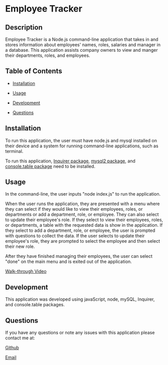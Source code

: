 # Employee Tracker

## Description
Employee Tracker is a Node.js command-line application that takes in and stores information about employees' names, roles, salaries and manager in a database. This application assists company owners to view and manger their departments, roles, and employees.

## Table of Contents

* [Installation](#Installation)

* [Usage](#Usage)

* [Development](#Development)

* [Questions](#Questions)

## Installation
To run this application, the user must have node.js and mysql installed on their device and a system for running command-line applications, such as terminal.

To run this application, [Inquirer package](https://www.npmjs.com/package/inquirer), [mysql2 package](https://www.npmjs.com/package/mysql2), and [console.table package](https://www.npmjs.com/package/console.table) need to be installed.

## Usage
In the command-line, the user inputs "node index.js" to run the application.

When the user runs the application, they are presented with a menu where they can select if they would like to view their employees, roles, or departments or add a department, role, or employee. They can also select to update their employee's role. If they select to view their employees, roles, or departments, a table with the requested data is show in the application. If they select to add a department, role, or employee, the user is prompted with questions to collect the data. If the user selects to update their employee's role, they are prompted to select the employee and then select their new role.

After they have finished managing their employees, the user can select "done" on the main menu and is exited out of the application.

[Walk-through Video](https://drive.google.com/file/d/1mOM37-QW6T0AhCFF59s_RolZcHzxtcL4/view)

## Development
This application was developed using javaScript, node, mySQL, Inquirer, and console.table packages. 

## Questions
If you have any questions or note any issues with this application please contact me at:

[Github](https://www.github.com/edanahy22)

[Email](mailto:elainedanahy2022@u.northwestern.edu)